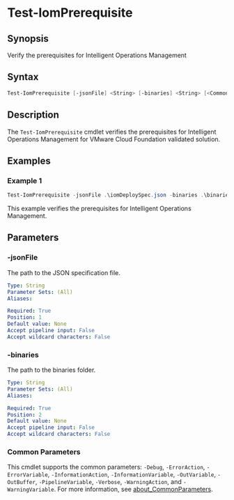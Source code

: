 # Test-IomPrerequisite

## Synopsis

Verify the prerequisites for Intelligent Operations Management

## Syntax

``` PowerShell
Test-IomPrerequisite [-jsonFile] <String> [-binaries] <String> [<CommonParameters>]
```

## Description

The `Test-IomPrerequisite` cmdlet verifies the prerequisites for Intelligent Operations Management for VMware
Cloud Foundation validated solution.

## Examples

### Example 1

``` PowerShell
Test-IomPrerequisite -jsonFile .\iomDeploySpec.json -binaries .\binaries
```

This example verifies the prerequisites for Intelligent Operations Management.

## Parameters

### -jsonFile

The path to the JSON specification file.

```yaml
Type: String
Parameter Sets: (All)
Aliases:

Required: True
Position: 1
Default value: None
Accept pipeline input: False
Accept wildcard characters: False
```

### -binaries

The path to the binaries folder.

```yaml
Type: String
Parameter Sets: (All)
Aliases:

Required: True
Position: 2
Default value: None
Accept pipeline input: False
Accept wildcard characters: False
```

### Common Parameters

This cmdlet supports the common parameters: `-Debug`, `-ErrorAction`, `-ErrorVariable`, `-InformationAction`, `-InformationVariable`, `-OutVariable`, `-OutBuffer`, `-PipelineVariable`, `-Verbose`, `-WarningAction`, and `-WarningVariable`. For more information, see [about_CommonParameters](http://go.microsoft.com/fwlink/?LinkID=113216).
